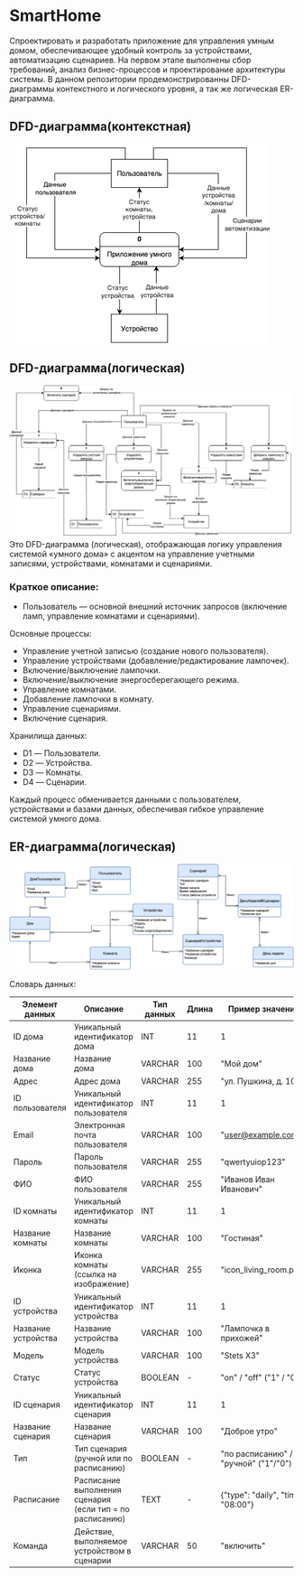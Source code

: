 # SmartHome
Спроектировать и разработать приложение для управления умным домом, обеспечивающее удобный контроль за устройствами, автоматизацию сценариев. На первом этапе выполнены сбор требований, анализ бизнес-процессов и проектирование архитектуры системы.
В данном репозитории продемонстрированны DFD-диаграммы контекстного и логического уровня, а так же логическая ER-диаграмма.

## DFD-диаграмма(контекстная)
![](./img/DFD_Контекстная.png)

## DFD-диаграмма(логическая)
![](./img/DFD_Логическая.png)
Это DFD-диаграмма (логическая), отображающая логику управления системой «умного дома» с акцентом на управление учетными записями, устройствами, комнатами и сценариями.
### Краткое описание:
 - Пользователь — основной внешний источник запросов (включение ламп, управление комнатами и сценариями).

Основные процессы:

 - Управление учетной записью (создание нового пользователя).
 - Управление устройствами (добавление/редактирование лампочек).
 - Включение/выключение лампочки.
 - Включение/выключение энергосберегающего режима.
 - Управление комнатами.
 - Добавление лампочки в комнату.
 - Управление сценариями.
 - Включение сценария.

Хранилища данных:

 - D1 — Пользователи.
 - D2 — Устройства.
 - D3 — Комнаты.
 - D4 — Сценарии.

Каждый процесс обменивается данными с пользователем, устройствами и базами данных, обеспечивая гибкое управление системой умного дома.

## ER-диаграмма(логическая)
![](./img/ER-диаграмма.png)

Словарь данных:

| Элемент данных       | Описание                                              | Тип данных | Длина | Пример значения                        |
|----------------------|-------------------------------------------------------|------------|--------|----------------------------------------|
| ID дома              | Уникальный идентификатор дома                         | INT        | 11     | 1                                      |
| Название дома        | Название дома                                         | VARCHAR    | 100    | "Мой дом"                              |
| Адрес                | Адрес дома                                            | VARCHAR    | 255    | "ул. Пушкина, д. 10"                   |
| ID пользователя      | Уникальный идентификатор пользователя                 | INT        | 11     | 1                                      |
| Email                | Электронная почта пользователя                        | VARCHAR    | 100    | "user@example.com"                     |
| Пароль               | Пароль пользователя                                   | VARCHAR    | 255    | "qwertyuiop123"                        |
| ФИО                  | ФИО пользователя                                      | VARCHAR    | 255    | "Иванов Иван Иванович"                |
| ID комнаты           | Уникальный идентификатор комнаты                      | INT        | 11     | 1                                      |
| Название комнаты     | Название комнаты                                      | VARCHAR    | 100    | "Гостиная"                             |
| Иконка               | Иконка комнаты (ссылка на изображение)                | VARCHAR    | 255    | "icon_living_room.png"                |
| ID устройства        | Уникальный идентификатор устройства                   | INT        | 11     | 1                                      |
| Название устройства  | Название устройства                                   | VARCHAR    | 100    | "Лампочка в прихожей"                 |
| Модель               | Модель устройства                                     | VARCHAR    | 100    | "Stets X3"                             |
| Статус               | Статус устройства                                     | BOOLEAN    | -      | "on" / "off" ("1" / "0")              |
| ID сценария          | Уникальный идентификатор сценария                    | INT        | 11     | 1                                      |
| Название сценария    | Название сценария                                     | VARCHAR    | 100    | "Доброе утро"                          |
| Тип                  | Тип сценария (ручной или по расписанию)               | BOOLEAN    | -      | "по расписанию" / "ручной" ("1"/"0") |
| Расписание           | Расписание выполнения сценария (если тип = по расписанию) | TEXT   | -      | {"type": "daily", "time": "08:00"}    |
| Команда              | Действие, выполняемое устройством в сценарии         | VARCHAR    | 50     | "включить"                             |


